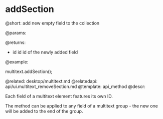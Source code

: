addSection
=============

@short: add new empty field  to the collection
	

@params:

@returns:
- id	id		id of the newly added field

@example:

multitext.addSection();

@related:
	desktop/multitext.md
@relatedapi:
	api/ui.multitext_removeSection.md
@template:	api_method
@descr:

Each field of a multitext element features its own ID.

The method can be applied to any field of a multitext group - the new one
will be added to the end of the group. 

